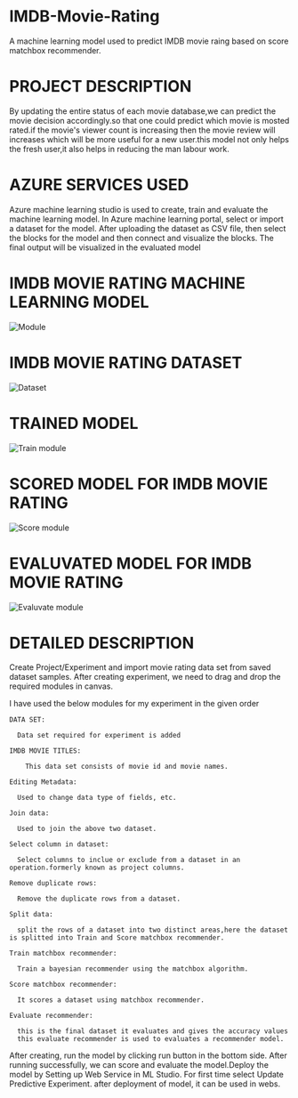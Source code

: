 # IMDB-Movie-Rating
A machine learning model used to predict IMDB movie raing based on score matchbox recommender.
# PROJECT DESCRIPTION
By updating the entire status of each movie database,we can predict the movie decision accordingly.so that one could predict which movie is mosted rated.if the movie's viewer count is increasing then the movie review will increases which will be more useful for a new user.this model not only helps the fresh user,it also helps in reducing the man labour work.
# AZURE SERVICES USED
Azure machine learning studio is used to create, train and evaluate the machine learning model. In Azure machine learning portal, select or import a dataset for the model. After uploading the dataset as CSV file, then select the blocks for the model and then connect and visualize the blocks. The final output will be visualized in the evaluated model
# IMDB MOVIE RATING MACHINE LEARNING MODEL
![Module](https://user-images.githubusercontent.com/90832522/152369306-b1a6ce47-cac0-478e-8873-887a2bf82fe2.PNG)
# IMDB MOVIE RATING DATASET
![Dataset](https://user-images.githubusercontent.com/90832522/152369897-9f90547d-fa7b-49ad-8643-0fa0dd941cf8.PNG)
# TRAINED MODEL
![Train module](https://user-images.githubusercontent.com/90832522/152370018-7452d1da-3e26-4e0a-8164-4a396e6e230b.PNG)
# SCORED MODEL FOR IMDB MOVIE RATING
![Score module](https://user-images.githubusercontent.com/90832522/152370122-09d9fa46-28b4-432b-8d76-4e266355fa01.PNG)
# EVALUVATED MODEL FOR IMDB MOVIE RATING
![Evaluvate module](https://user-images.githubusercontent.com/90832522/152370274-faaa27d3-d2c0-4c35-b605-7644e236453c.PNG)
# DETAILED DESCRIPTION
Create Project/Experiment and import movie rating data set from saved dataset samples. After creating experiment, we need to drag and drop the required modules in canvas.

I have used the below modules for my experiment in the given order



    DATA SET:
 
      Data set required for experiment is added
   
    IMDB MOVIE TITLES:
 
        This data set consists of movie id and movie names.
   
    Editing Metadata:
 
      Used to change data type of fields, etc.
   
    Join data:
 
      Used to join the above two dataset.
   
    Select column in dataset:
 
      Select columns to inclue or exclude from a dataset in an operation.formerly known as project columns.
   
    Remove duplicate rows:
 
      Remove the duplicate rows from a dataset.
   
    Split data:
 
      split the rows of a dataset into two distinct areas,here the dataset is splitted into Train and Score matchbox recommender.
   
    Train matchbox recommender:
 
      Train a bayesian recommender using the matchbox algorithm.
   
    Score matchbox recommender:
 
      It scores a dataset using matchbox recommender.
   
    Evaluate recommender:
 
      this is the final dataset it evaluates and gives the accuracy values 
      this evaluate recommender is used to evaluates a recommender model.
After creating, run the model by clicking run button in the bottom side. After running successfully, we can score and evaluate the model.Deploy the model by Setting up Web Service in ML Studio. For first time select Update Predictive Experiment. after deployment of model, it can be used in webs.
